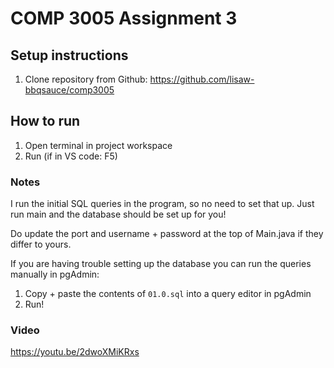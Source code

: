 # COMP 3005 Assignment 3

## Setup instructions
1. Clone repository from Github: https://github.com/lisaw-bbqsauce/comp3005

## How to run
1. Open terminal in project workspace
1. Run (if in VS code: F5)

### Notes
I run the initial SQL queries in the program, so no need to set that up. Just run main and the database should be set up for you!

Do update the port and username + password at the top of Main.java if they differ to yours.

If you are having trouble setting up the database you can run the queries manually in pgAdmin:
1. Copy + paste the contents of `01.0.sql` into a query editor in pgAdmin
1. Run!

### Video
https://youtu.be/2dwoXMiKRxs
